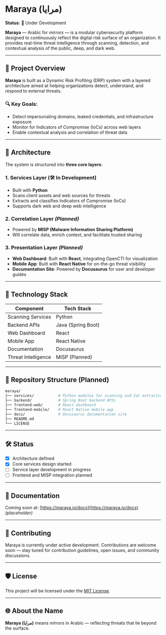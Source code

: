 # Maraya (مرايا)

**Status**: 🚧 Under Development

**Maraya** — Arabic for *mirrors* — is a modular cybersecurity platform designed to continuously reflect the digital risk surface of an organization. It provides real-time threat intelligence through scanning, detection, and contextual analysis of the public, deep, and dark web.

---

## 🧠 Project Overview

**Maraya** is built as a Dynamic Risk Profiling (DRP) system with a layered architecture aimed at helping organizations detect, understand, and respond to external threats.

### 🔍 Key Goals:
- Detect impersonating domains, leaked credentials, and infrastructure exposure
- Monitor for Indicators of Compromise (IoCs) across web layers
- Enable contextual analysis and correlation of threat data

---

## 🧱 Architecture

The system is structured into **three core layers**:

### 1. **Services Layer** (🛠 In Development)
- Built with **Python**
- Scans client assets and web sources for threats
- Extracts and classifies Indicators of Compromise (IoCs)
- Supports dark web and deep web intelligence

### 2. **Correlation Layer** *(Planned)*
- Powered by **MISP (Malware Information Sharing Platform)**
- Will correlate data, enrich context, and facilitate trusted sharing

### 3. **Presentation Layer** *(Planned)*
- **Web Dashboard**: Built with **React**, integrating OpenCTI for visualization
- **Mobile App**: Built with **React Native** for on-the-go threat visibility
- **Documentation Site**: Powered by **Docusaurus** for user and developer guides

---

## 🧰 Technology Stack

| Component            | Tech Stack                  |
|---------------------|-----------------------------|
| Scanning Services    | Python                      |
| Backend APIs         | Java (Spring Boot)          |
| Web Dashboard        | React                       |
| Mobile App           | React Native                |
| Documentation        | Docusaurus                  |
| Threat Intelligence  | MISP (Planned)              |

---

## 📁 Repository Structure (Planned)

```bash
maraya/
├── services/           # Python modules for scanning and IoC extraction
├── backend/            # Spring Boot backend APIs
├── frontend-web/       # React dashboard
├── frontend-mobile/    # React Native mobile app
├── docs/               # Docusaurus documentation site
├── README.md
└── LICENSE
```


---

## 🛠 Status

- [x] Architecture defined
- [x] Core services design started
- [ ] Service layer development in progress
- [ ] Frontend and MISP integration planned

---

## 📖 Documentation

Coming soon at: [https://maraya.io/docs](https://maraya.io/docs) *(placeholder)*

---

## 🤝 Contributing

Maraya is currently under active development. Contributions are welcome soon — stay tuned for contribution guidelines, open issues, and community discussions.

---

## 🛡 License

This project will be licensed under the [MIT License](LICENSE).

---

## 🌐 About the Name

**Maraya (مرايا)** means *mirrors* in Arabic — reflecting threats that lie beyond the surface.

